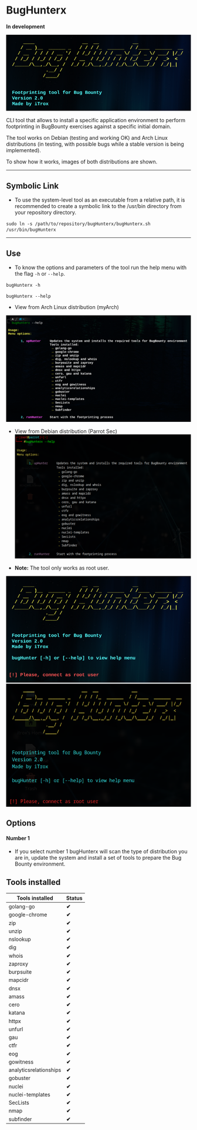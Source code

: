 # **BugHunterx**

**In development**

![bugHunter](./img/bugHunterx-1.png)


CLI tool that allows to install a specific application environment to perform footprinting in BugBounty exercises against a specific initial domain.

The tool works on Debian (testing and working OK) and Arch Linux distributions (in testing, with possible bugs while a stable version is being implemented).

To show how it works, images of both distributions are shown.

---

## Symbolic Link

* To use the system-level tool as an executable from a relative path, it is recommended to create a symbolic link to the /usr/bin directory from your repository directory.

```shell
sudo ln -s /path/to/repository/bugHunterx/bugHunterx.sh /usr/bin/bugHunterx
```

---

## Use

* To know the options and parameters of the tool run the help menu with the flag `-h` or `--help`.

```shell
bugHunterx -h
```

```shell
bugHunterx --help
```

* View from Arch Linux distribution (myArch)

![bugHunter](./img/bugHunterx-3.png)

* View from Debian distribution (Parrot Sec)
![bugHunter](./img/bugHunterx-7.png)

* **Note:** The tool only works as root user.

![bugHunter](./img/bugHunterx-2.png)
![bugHunter](./img/bugHunterx-6.png)

## Options

#### Number 1

* If you select number 1 bugHunterx will scan the type of distribution you are in, update the system and install a set of tools to prepare the Bug Bounty environment.

####

## Tools installed

| **Tools installed** | **Status** |
|----------------|-----------|
| golang-go | **✔** |
| google-chrome | **✔** |
| zip | **✔** |
| unzip | **✔** |
| nslookup | **✔** |
| dig | **✔** |
| whois | **✔** |
| zaproxy | **✔** |
| burpsuite | **✔** |
| mapcidr | **✔** |
| dnsx | **✔** |
| amass | **✔** |
| cero | **✔** |
| katana | **✔** |
| httpx | **✔** |
| unfurl | **✔** |
| gau | **✔** |
| ctfr | **✔** |
| eog | **✔** |
| gowitness | **✔** |
| analyticsrelationships | **✔** |
| gobuster | **✔** |
| nuclei | **✔** |
| nuclei-templates | **✔** |
| SecLists | **✔** |
| nmap | **✔** |
| subfinder | **✔** |
